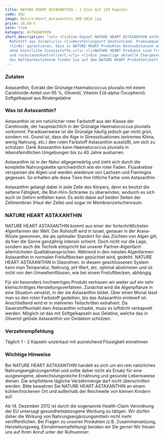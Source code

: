 ```yaml
---
title: NATURE HEART ASTAXANTHIN - 1 Glas mit 120 Kapseln
code: 682
image: Nature-Heart_Astaxanthin_100-1024.jpg
price: 18,60 €
sale: true
kategory: ASTAXANTHIN
short_description: "<ul> <li>Eine Kapsel NATURE HEART ASTAXANTHIN enthält 4 mg Astaxanthin,
  Rohstoff aus Israel</li> <li>Herstellungsort Deutschland. Premiumqualität!</li>
  <li>Wir garantieren, dass in NATURE HEART Produkten Reinsubstanzen enthalten sind
  ohne künstliche Zusatzstoffe.</li> <li>NATURE HEART Produkte sind frei von Magnesiumstearat
  und rückstandskontrolliert.</li> <li>Die jeweilige aktuelle Chargennummer sowie
  das Haltbarkeitsdatum finden Sie auf dem NATURE HEART Produktetikett.</li> </ul>"
---
```


<h3>Zutaten</h3>
<p>
  Astaxanthin, Extrakt der Grünalge Haematococcus pluvialis mit einem Carotinoide-Anteil von 95 %, Olivenöl, Vitamin E(d-alpha-Tocopherol). Softgelkapsel aus Rindergelatine
</p>

<h3>Was ist Astaxanthin?</h3>
<p>
  Astaxanthin ist ein natürlicher roter Farbstoff aus der Klasse der Carotinoide, der hauptsächlich in der Grünalge Haematococcus pluvialis vorkommt. Paradoxerweise ist die Grünalge häufig jedoch gar nicht grün, sondern rot. Grund ist, dass die Alge in Stresssituationen (extremes Klima, wenig Nahrung, etc.) den roten Farbstoff Astaxanthin ausstößt, um sich zu schützen. Dank Astaxanthin kann Haematococcus pluvialis in lebensfeindlichen Umgebungen bis zu 40 Jahre ausharren.
</p>
  Astaxanthin ist in der Natur allgegenwärtig und zieht sich durch die komplette Nahrungskette sprichwörtlich wie ein roter Faden. Flusskrebse verspeisen die Algen und werden wiederum von Lachsen und Flamingos gegessen. So erhalten alle diese Tiere ihre rötliche Farbe vom Astaxanthin.
<p>
  Astaxanthin gelangt dabei in jede Zelle des Körpers, denn es besitzt die seltene Fähigkeit, die Blut-Hirn-Schranke zu überwinden, wodurch es sich auch im Gehirn entfalten kann. Es wirkt dabei auf beiden Seiten der Zellmembran (Haut der Zelle) und sogar im Membranzwischenraum.
</p>

<h3>NATURE HEART ASTAXANTHIN</h3>
<p>
  NATURE HEART ASTAXANTHIN kommt aus einer der fortschrittlichsten Algenfarmen der Welt. Der Rohstoff wird in Israel, genauer in der Arava-Wüste gewonnen, die als optimaler Standort für das Züchten von Algen gilt, da hier die Sonne ganzjährig intensiv scheint. Doch nicht nur die Lage, sondern auch die Technik entspricht bei unserer Partner-Algenfarm allerhöchsten Qualitätsansprüchen. Während in den meisten Algenfarmen Astaxanthin in normalen Freiluftbecken gezüchtet wird, gedeiht. NATURE HEART ASTAXANTHIN in Glasrohren. In diesem geschlossenen System kann man Temperatur, Nahrung, pH-Wert, etc. optimal abstimmen und ist nicht von den Umwelteinflüssen, wie bei einem Freiluftbecken, abhängig.
</p>
<p>
  Für ein besonders hochwertiges Produkt vertrauen wir weiter auf ein sehr kleinschrittiges Herstellungsverfahren. Zunächst wird die Algenpflanze in eine Situation versetzt, in der sie Astaxanthin bildet. Über einen Monat lässt man so den roten Farbstoff gedeihen, bis das Astaxanthin erntereif ist. Anschließend wird er in mehreren Teilschritten extrahiert. Da Sauerstoffkontakt dem Astaxanthin schadet, muss es luftdicht verkapselt werden. Möglich ist das mit Softgelkapseln aus Gelatine, welche das in Olivenöl gelöste Astaxanthin vor Oxidation schützen.
</p>

<h3>Verzehrempfehlung</h3>
<p>
  Täglich 1 - 2 Kapseln unzerkaut mit ausreichend Flüssigkeit einnehmen
</p>

<h3>Wichtige Hinweise</h3>
<p>
  Bei NATURE HEART ASTAXANTHIN handelt es sich um ein rein natürliches Nahrungsergänzungsmittel und sollte daher nicht als Ersatz für eine ausgewogene, abwechslungsreiche Ernährung und gesunde Lebensweise dienen. Die empfohlene tägliche Verzehrmenge darf nicht überschritten werden. Bitte bewahren Sie NATURE HEART ASTAXANTHIN an einem kühlen/trockenen Ort und außerhalb der Reichweite von kleinen Kindern auf.
</p>
<p>
  Ab 14. Dezember 2012 ist durch die sogenannte Health-Claim Verordnung der EU untersagt gesundheitsbezogene Werbung zu tätigen. Wir dürfen daher die Wirkung von Nahrungsergänzungsmitteln nicht mehr veröffentlichen. Bei Fragen zu unseren Produkten (z.B. Zusammensetzung, Herstellungsweg, Einnahmeempfehlung) beraten wir Sie gerne! Wir freuen uns auf Ihren Anruf unter der Rufnummer:
</p>
